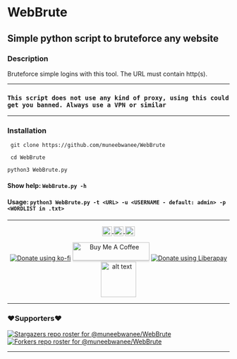 # WebBrute
## Simple python script to bruteforce any website

### Description
Bruteforce simple logins with this tool. The URL must contain http(s). 

---

### `This script does not use any kind of proxy, using this could get you banned. Always use a VPN or similar`

---

### Installation
``` git clone https://github.com/muneebwanee/WebBrute``` 

``` cd WebBrute``` 

```python3 WebBrute.py``` 

#### Show help: ```WebBrute.py -h``` 

#### Usage: ```python3 WebBrute.py -t <URL> -u <USERNAME - default: admin> -p <WORDLIST in .txt>``` 

---

<p align="center">
<a href="https://twitter.com/muneebwanee">
  <img align="center" alt="Twitter| Twitter" width="22px" src="https://cdn.jsdelivr.net/npm/simple-icons@v3/icons/twitter.svg" />
</a>
<a href="https://www.instagram.com/muneebwanee/">
  <img align="center" alt="Instagram" width="22px" src="https://cdn.jsdelivr.net/npm/simple-icons@v3/icons/instagram.svg" />
</a>
<a href="https://github.com/muneebwanee">
  <img align="center" alt="GitHub" width="22px" src="https://cdn.jsdelivr.net/npm/simple-icons@3.5.0/icons/github.svg" />
</a>
 </p>
 <p align="center">
<a href="https://ko-fi.com/muneb"><img alt="Donate using ko-fi" src="https://www.ko-fi.com/img/githubbutton_sm.svg"></a>
<a href="https://www.buymeacoffee.com/muneebwanee" target="buymeacoffee"><img src="https://www.buymeacoffee.com/assets/img/custom_images/orange_img.png" alt="Buy Me A Coffee" style="height: 41px !important;width: 174px !important;box-shadow: 0px 3px 2px 0px rgba(190, 190, 190, 0.5) !important;-webkit-box-shadow: 0px 3px 2px 0px rgba(190, 190, 190, 0.5) !important;" ></a>
<a href="https://liberapay.com/muneeb/donate"><img alt="Donate using Liberapay" src="https://liberapay.com/assets/widgets/donate.svg"></a>
<a href="https://saweria.co/muneeb"><img src="https://upload.wikimedia.org/wikipedia/commons/7/72/Logo_dana_blue.svg" alt="alt text" width="80" height="80"></a>
</p>

---
### ❤️Supporters❤️
[![Stargazers repo roster for @muneebwanee/WebBrute](https://reporoster.com/stars/muneebwanee/WebBrute)](https://github.com/muneebwanee/WebBrute/stargazers)
[![Forkers repo roster for @muneebwanee/WebBrute](https://reporoster.com/forks/muneebwanee/WebBrute)](https://github.com/muneebwanee/WebBrute/network/members)

---
